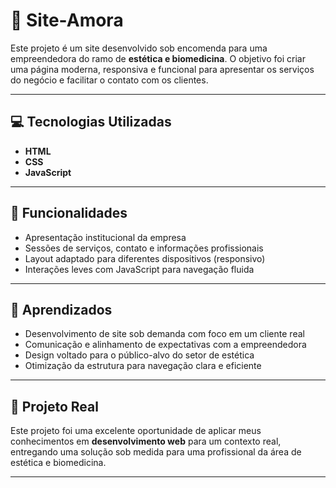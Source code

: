 # 💅 Site-Amora

Este projeto é um site desenvolvido sob encomenda para uma empreendedora do ramo de **estética e biomedicina**. O objetivo foi criar uma página moderna, responsiva e funcional para apresentar os serviços do negócio e facilitar o contato com os clientes.

---

## 💻 Tecnologias Utilizadas

- **HTML**
- **CSS**
- **JavaScript**

---

## 🧩 Funcionalidades

- Apresentação institucional da empresa
- Sessões de serviços, contato e informações profissionais
- Layout adaptado para diferentes dispositivos (responsivo)
- Interações leves com JavaScript para navegação fluida

---

## 🧠 Aprendizados

- Desenvolvimento de site sob demanda com foco em um cliente real
- Comunicação e alinhamento de expectativas com a empreendedora
- Design voltado para o público-alvo do setor de estética
- Otimização da estrutura para navegação clara e eficiente

---

## 🤝 Projeto Real

Este projeto foi uma excelente oportunidade de aplicar meus conhecimentos em **desenvolvimento web** para um contexto real, entregando uma solução sob medida para uma profissional da área de estética e biomedicina.

---
